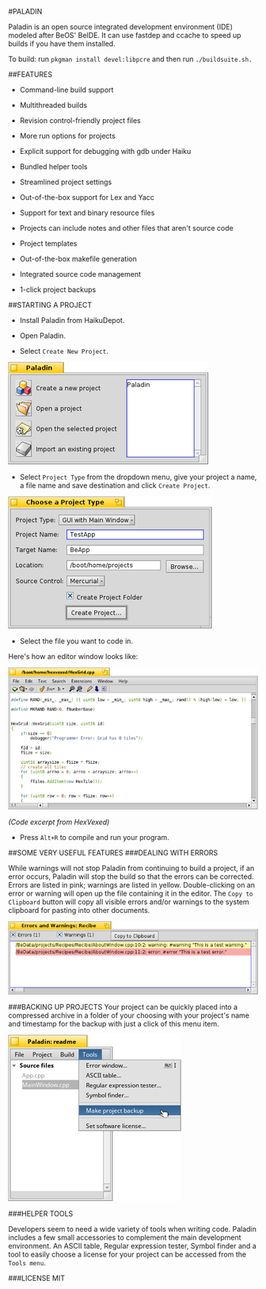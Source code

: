 #PALADIN
 
Paladin is an open source integrated development environment (IDE) modeled after BeOS' BeIDE. It can use fastdep and ccache to speed up builds if you have them installed.

To build: run `pkgman install devel:libpcre` and then run `./buildsuite.sh.`


##FEATURES

- Command-line build support

- Multithreaded builds

- Revision control-friendly project files

- More run options for projects

- Explicit support for debugging with gdb under Haiku

- Bundled helper tools

- Streamlined project settings

- Out-of-the-box support for Lex and Yacc

- Support for text and binary resource files

- Projects can include notes and other files that aren't source code

- Project templates

- Out-of-the-box makefile generation

- Integrated source code management

- 1-click project backups


##STARTING A PROJECT
- Install Paladin from HaikuDepot.

- Open Paladin.

- Select `Create New Project`.

![Screenshot](Documentation/images/StartWindow.png)

  
- Select `Project Type` from the dropdown menu, give your project a name, a file name and save destination and click `Create Project`.

![Screenshot](Documentation/images/CreateProjectWindow.png)

  
- Select the file you want to code in.

Here's how an editor window looks like:

![Screenshot](readme_scrshot/hexvexed.png)

*(Code excerpt from HexVexed)*
 
- Press `Alt+R` to compile and run your program.


##SOME VERY USEFUL FEATURES
###DEALING WITH ERRORS

While warnings will not stop Paladin from continuing to build a project, if an error occurs, Paladin will stop the build so that the errors can be corrected. Errors are listed in pink; warnings are listed in yellow.
Double-clicking on an error or warning will open up the file containing it in the editor. The `Copy to Clipboard` button will copy all visible errors and/or warnings to the system clipboard for pasting into other documents. 

![Screenshot](Documentation/images/ErrorWindow.png)

  
###BACKING UP PROJECTS
Your project can be quickly placed into a compressed archive in a folder of your choosing with your project's name and timestamp for the backup with just a click of this menu item.

![Screenshot](readme_scrshot/backup.png)

  
###HELPER TOOLS

Developers seem to need a wide variety of tools when writing code. Paladin includes a few small accessories to complement the main development environment. An ASCII table, Regular expression tester, Symbol finder and a tool to easily choose a license for your project can be accessed from the `Tools menu`.


###LICENSE
MIT
